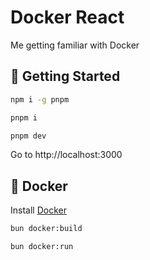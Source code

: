 # Docker React

Me getting familiar with Docker

## 🚀 Getting Started

```bash
npm i -g pnpm
```

```bash
pnpm i
```

```bash
pnpm dev
```

Go to http://localhost:3000

## 🐳 Docker

Install [Docker](https://www.docker.com/)

```bash
bun docker:build
```

```bash
bun docker:run
```
